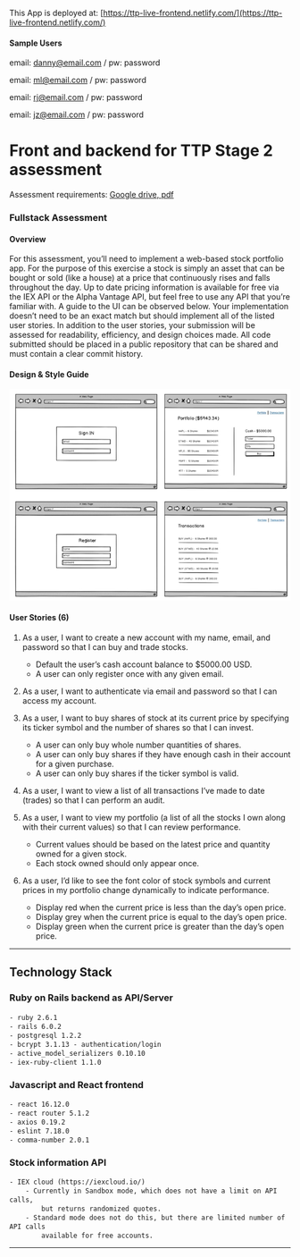  
This App is deployed at: [https://ttp-live-frontend.netlify.com/](https://ttp-live-frontend.netlify.com/)

#### Sample Users
email: danny@email.com /
pw: password 

email: ml@email.com /
pw: password

email: rj@email.com /
pw: password

email: jz@email.com /
pw: password

# Front and backend for TTP Stage 2 assessment
Assessment requirements: [Google drive, pdf](https://drive.google.com/file/d/1Z9kbDmSzfGIvShJDzXQvpX68DAHfO0iS/view)

### Fullstack Assessment
#### Overview
For this assessment, you’ll need to implement a web-based stock portfolio app. For the purpose of this
exercise a stock is simply an asset that can be bought or sold (like a house) at a price that continuously
rises and falls throughout the day. Up to date pricing information is available for free via the IEX API or
the Alpha Vantage API, but feel free to use any API that you’re familiar with.
A guide to the UI can be observed below. Your implementation doesn’t need to be an exact match but
should implement all of the listed user stories. In addition to the user stories, your submission will be
assessed for readability, efficiency, and design choices made. All code submitted should be placed in a
public repository that can be shared and must contain a clear commit history.

#### Design & Style Guide

![Design-style-guide-sample](https://raw.githubusercontent.com/dannylee8/ttp/master/design-style-guide.png)

#### User Stories (6)
1. As a user, I want to create a new account with my name, email, and password so that I can buy and
trade stocks.
	  - Default the user’s cash account balance to $5000.00 USD.
	  - A user can only register once with any given email.
	  
2. As a user, I want to authenticate via email and password so that I can access my account.

4. As a user, I want to buy shares of stock at its current price by specifying its ticker symbol and the
number of shares so that I can invest.
	- A user can only buy whole number quantities of shares.
	- A user can only buy shares if they have enough cash in their account for a given purchase.
	- A user can only buy shares if the ticker symbol is valid.
	
5. As a user, I want to view a list of all transactions I’ve made to date (trades) so that I can perform an
audit.

6. As a user, I want to view my portfolio (a list of all the stocks I own along with their current values) so
that I can review performance.
	- Current values should be based on the latest price and quantity owned for a given stock.
	- Each stock owned should only appear once.
	
7. As a user, I’d like to see the font color of stock symbols and current prices in my portfolio change
dynamically to indicate performance.
	- Display red when the current price is less than the day’s open price.
	- Display grey when the current price is equal to the day’s open price.
	- Display green when the current price is greater than the day’s open price.

-----
## Technology Stack

### Ruby on Rails backend as API/Server
	- ruby 2.6.1
	- rails 6.0.2
	- postgresql 1.2.2
	- bcrypt 3.1.13 - authentication/login
	- active_model_serializers 0.10.10
	- iex-ruby-client 1.1.0

### Javascript and React frontend
	- react 16.12.0
	- react router 5.1.2
	- axios 0.19.2
	- eslint 7.18.0
	- comma-number 2.0.1
	
### Stock information API
	- IEX cloud (https://iexcloud.io/)
		- Currently in Sandbox mode, which does not have a limit on API calls, 
			but returns randomized quotes.  
		- Standard mode does not do this, but there are limited number of API calls 
			available for free accounts.
-----
